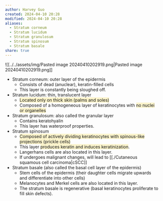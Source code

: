 ```yaml
---
author: Harvey Guo
created: 2024-04-10 20:28
modified: 2024-04-10 20:28
aliases:
  - Stratum corneum
  - Stratum lucidum
  - Stratum granulosum
  - Stratum spinosum
  - Stratum basale
share: true
---
```

![[../../assets/img/Pasted image 20240410202919.png|Pasted image 20240410202919.png]]
- Stratum corneum: outer layer of the epidermis 
	- Consists of dead (anuclear), keratin-filled cells
	- This layer is constantly being sloughed off.
- Stratum lucidum: thin, translucent layer
	- <span style="background:rgba(240, 200, 0, 0.2)">Located only on thick skin (palms and soles)</span>
	- Composed of a homogeneous layer of keratinocytes with <span style="background:rgba(240, 200, 0, 0.2)">no nuclei or organelles</span>
- Stratum granulosum: also called the granular layer
	- Contains keratohyalin
	- This layer has waterproof properties.
- Stratum spinosum
	- <span style="background:rgba(240, 200, 0, 0.2)">Composed of actively dividing keratinocytes with spinous-like projections (prickle cells)</span>
	- This layer <span style="background:rgba(240, 200, 0, 0.2)">produces keratin and induces keratinization</span>.
	- Langerhans cells are also located in this layer.
	- If undergoes malignant changes, will lead to [[./Cutaneous squamous cell carcinoma|cSCC]]
- Stratum basale (also called the basal cell layer of the epidermis)
	- Stem cells of the epidermis (their daughter cells migrate upwards and differentiate into other cells)
	- Melanocytes and Merkel cells are also located in this layer.
	- The stratum basale is regenerative (basal keratinocytes proliferate to fill skin defects).
